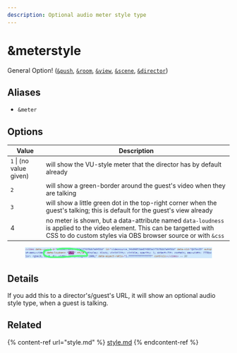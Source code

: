 ```yaml
---
description: Optional audio meter style type
---
```


# \&meterstyle

General Option! ([`&push`](../../source-settings/push.md), [`&room`](../../general-settings/room.md), [`&view`](../view-parameters/view.md), [`&scene`](../view-parameters/scene.md), [`&director`](../../viewers-settings/director.md))

## Aliases

* `&meter`

## Options

| Value                   | Description                                                                                                                                                                             |
| ----------------------- | --------------------------------------------------------------------------------------------------------------------------------------------------------------------------------------- |
| `1` \| (no value given) | will show the VU-style meter that the director has by default already                                                                                                                   |
| `2`                     | will show a green-border around the guest's video when they are talking                                                                                                                 |
| `3`                     | will show a little green dot in the top-right corner when the guest's talking; this is default for the guest's view already                                                             |
| 4                       | no meter is shown, but a data-attribute named `data-loudness` is applied to the video element. This can be targetted with CSS to do custom styles via OBS browser source or with `&css` |

<figure><img src="../../.gitbook/assets/image (3).png" alt=""><figcaption></figcaption></figure>

## Details

If you add this to a director's/guest's URL, it will show an optional audio style type, when a guest is talking.

## Related

{% content-ref url="style.md" %}
[style.md](style.md)
{% endcontent-ref %}

